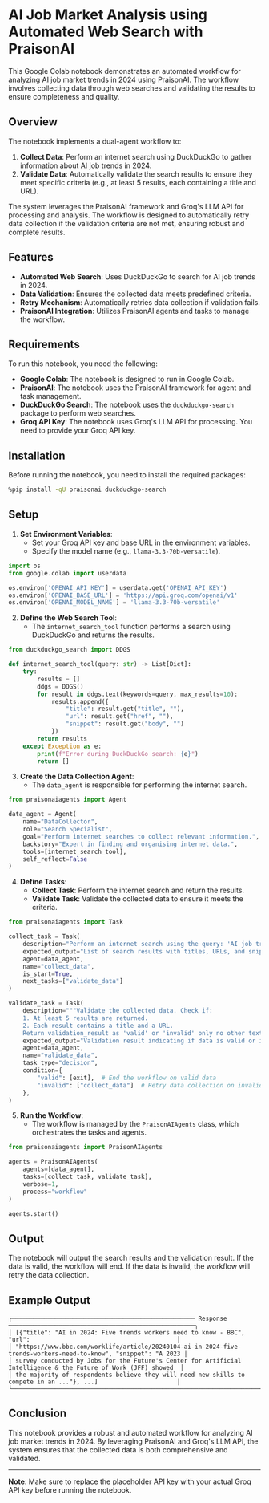 # AI Job Market Analysis using Automated Web Search with PraisonAI

This Google Colab notebook demonstrates an automated workflow for analyzing AI job market trends in 2024 using PraisonAI. The workflow involves collecting data through web searches and validating the results to ensure completeness and quality.

## Overview

The notebook implements a dual-agent workflow to:

1. **Collect Data**: Perform an internet search using DuckDuckGo to gather information about AI job trends in 2024.
2. **Validate Data**: Automatically validate the search results to ensure they meet specific criteria (e.g., at least 5 results, each containing a title and URL).

The system leverages the PraisonAI framework and Groq's LLM API for processing and analysis. The workflow is designed to automatically retry data collection if the validation criteria are not met, ensuring robust and complete results.

## Features

- **Automated Web Search**: Uses DuckDuckGo to search for AI job trends in 2024.
- **Data Validation**: Ensures the collected data meets predefined criteria.
- **Retry Mechanism**: Automatically retries data collection if validation fails.
- **PraisonAI Integration**: Utilizes PraisonAI agents and tasks to manage the workflow.

## Requirements

To run this notebook, you need the following:

- **Google Colab**: The notebook is designed to run in Google Colab.
- **PraisonAI**: The notebook uses the PraisonAI framework for agent and task management.
- **DuckDuckGo Search**: The notebook uses the `duckduckgo-search` package to perform web searches.
- **Groq API Key**: The notebook uses Groq's LLM API for processing. You need to provide your Groq API key.

## Installation

Before running the notebook, you need to install the required packages:

```bash
%pip install -qU praisonai duckduckgo-search
```

## Setup

1. **Set Environment Variables**:
   - Set your Groq API key and base URL in the environment variables.
   - Specify the model name (e.g., `llama-3.3-70b-versatile`).

```python
import os
from google.colab import userdata

os.environ['OPENAI_API_KEY'] = userdata.get('OPENAI_API_KEY')
os.environ['OPENAI_BASE_URL'] = 'https://api.groq.com/openai/v1'
os.environ['OPENAI_MODEL_NAME'] = 'llama-3.3-70b-versatile'
```

2. **Define the Web Search Tool**:
   - The `internet_search_tool` function performs a search using DuckDuckGo and returns the results.

```python
from duckduckgo_search import DDGS

def internet_search_tool(query: str) -> List[Dict]:
    try:
        results = []
        ddgs = DDGS()
        for result in ddgs.text(keywords=query, max_results=10):
            results.append({
                "title": result.get("title", ""),
                "url": result.get("href", ""),
                "snippet": result.get("body", "")
            })
        return results
    except Exception as e:
        print(f"Error during DuckDuckGo search: {e}")
        return []
```

3. **Create the Data Collection Agent**:
   - The `data_agent` is responsible for performing the internet search.

```python
from praisonaiagents import Agent

data_agent = Agent(
    name="DataCollector",
    role="Search Specialist",
    goal="Perform internet searches to collect relevant information.",
    backstory="Expert in finding and organising internet data.",
    tools=[internet_search_tool],
    self_reflect=False
)
```

4. **Define Tasks**:
   - **Collect Task**: Perform the internet search and return the results.
   - **Validate Task**: Validate the collected data to ensure it meets the criteria.

```python
from praisonaiagents import Task

collect_task = Task(
    description="Perform an internet search using the query: 'AI job trends in 2024'. Return results as a list of title, URL, and snippet.",
    expected_output="List of search results with titles, URLs, and snippets.",
    agent=data_agent,
    name="collect_data",
    is_start=True,
    next_tasks=["validate_data"]
)

validate_task = Task(
    description="""Validate the collected data. Check if:
    1. At least 5 results are returned.
    2. Each result contains a title and a URL.
    Return validation_result as 'valid' or 'invalid' only no other text.""",
    expected_output="Validation result indicating if data is valid or invalid.",
    agent=data_agent,
    name="validate_data",
    task_type="decision",
    condition={
        "valid": [exit],  # End the workflow on valid data
        "invalid": ["collect_data"]  # Retry data collection on invalid data
    },
)
```

5. **Run the Workflow**:
   - The workflow is managed by the `PraisonAIAgents` class, which orchestrates the tasks and agents.

```python
from praisonaiagents import PraisonAIAgents

agents = PraisonAIAgents(
    agents=[data_agent],
    tasks=[collect_task, validate_task],
    verbose=1,
    process="workflow"
)

agents.start()
```

## Output

The notebook will output the search results and the validation result. If the data is valid, the workflow will end. If the data is invalid, the workflow will retry the data collection.

## Example Output

```plaintext
╭─────────────────────────────────────────────────── Response ────────────────────────────────────────────────────╮
│ [{"title": "AI in 2024: Five trends workers need to know - BBC", "url":                                         │
│ "https://www.bbc.com/worklife/article/20240104-ai-in-2024-five-trends-workers-need-to-know", "snippet": "A 2023 │
│ survey conducted by Jobs for the Future's Center for Artificial Intelligence & the Future of Work (JFF) showed  │
│ the majority of respondents believe they will need new skills to compete in an ..."}, ...]                      │
╰─────────────────────────────────────────────────────────────────────────────────────────────────────────────────╯
```

## Conclusion

This notebook provides a robust and automated workflow for analyzing AI job market trends in 2024. By leveraging PraisonAI and Groq's LLM API, the system ensures that the collected data is both comprehensive and validated.

---

**Note**: Make sure to replace the placeholder API key with your actual Groq API key before running the notebook.
